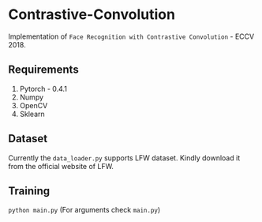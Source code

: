 # Contrastive-Convolution
Implementation of `Face Recognition with Contrastive Convolution` - ECCV 2018.
## Requirements
1) Pytorch - 0.4.1
2) Numpy
3) OpenCV
4) Sklearn

## Dataset
Currently the `data_loader.py` supports LFW dataset. Kindly download it from the official website of LFW.
## Training
`python main.py` (For arguments check `main.py`)
